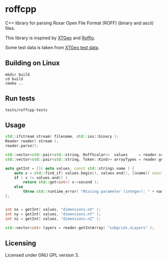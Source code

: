 # roffcpp

C++ library for parsing Roxar Open File Format (ROFF) (binary and ascii) files.

This library is inspired by [XTGeo](https://github.com/equinor/xtgeo) and [Roffio](https://github.com/equinor/roffio).

Some test data is taken from [XTGeo test data](https://github.com/equinor/xtgeo-testdata).

## Building on Linux

```
mkdir build
cd build
cmake ..
```

## Run tests

```
tests/roffcpp-tests
```

## Usage

```cpp
std::ifstream stream( filename, std::ios::binary );
Reader reader( stream );
reader.parse();

std::vector<std::pair<std::string, RoffScalar>>  values     = reader.scalarNamedValues();
std::vector<std::pair<std::string, Token::Kind>> arrayTypes = reader.getNamedArrayTypes();

auto getInt = []( auto values, const std::string& name ) {
    auto v = std::find_if( values.begin(), values.end(), [&name]( const auto& arg ) { return arg.first == name; } );
    if ( v != values.end() )
        return std::get<int>( v->second );
    else
        throw std::runtime_error( "Missing parameter (integer): " + name );
};


int nx = getInt( values, "dimensions.nX" );
int ny = getInt( values, "dimensions.nY" );
int nz = getInt( values, "dimensions.nZ" );

std::vector<int> layers = reader.getIntArray( "subgrids.nLayers" );
```

## Licensing

Licensed under GNU GPL version 3.
